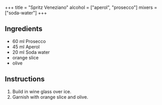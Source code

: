 +++
title = "Spritz Veneziano"
alcohol = ["aperol", "prosecco"]
mixers = ["soda-water"]
+++

## Ingredients

- 60 ml Prosecco
- 45 ml Aperol
- 20 ml Soda water
- orange slice
- olive

## Instructions

1. Build in wine glass over ice.
2. Garnish with orange slice and olive.
